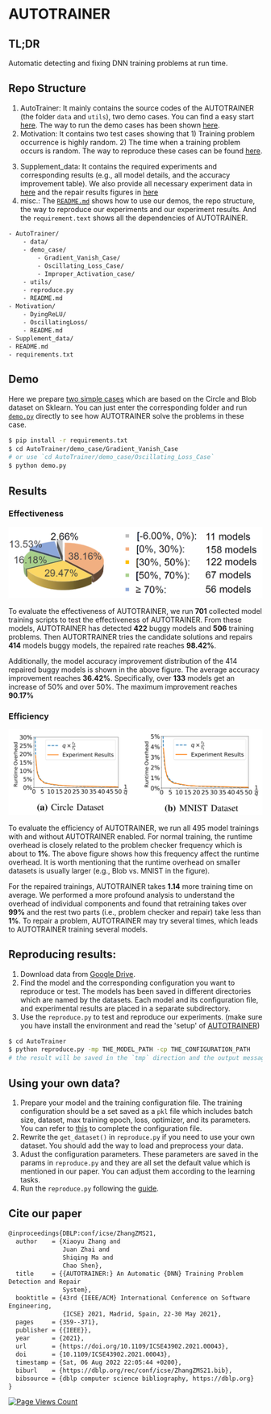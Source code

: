 # AUTOTRAINER

## TL;DR

Automatic detecting and fixing DNN training problems at run time.

## Repo Structure

1. AutoTrainer: It mainly contains the source codes of the AUTOTRAINER (the folder `data` and `utils`), two demo cases. You can find a easy start [here](./AutoTrainer/README.md). The way to run the demo cases has been shown [here](#Demo).
2. Motivation: It contains two test cases showing that 1) Training problem occurrence is highly random. 2) The time when a training problem occurs is random. The way to reproduce these cases can be found [here](./Motivation/README.md).
<!-- 3. Rebuttal: It contains the required experiments and corresponding results. We also explain for the detailed questions in [`Rebuttle.md`](./Rebuttal/Rebuttal.md). You can find most of detailed information about the experiments [here](./Rebuttal/README.md) -->
3. Supplement_data: It contains the required experiments and corresponding results (e.g., all model details, and the accuracy improvement table). We also provide all necessary experiment data in [here](https://drive.google.com/file/d/1QPJ2B6Zov_GThM9p78KE0Otg1apV5JDk/view?usp=sharing) and the repair results figures in [here](https://drive.google.com/file/d/1GD2nYdTg3JAinLt7iMpak-AVLhSvqPER/view?usp=sharing)
4. misc.: The [`README.md`](./README.md) shows how to use our demos, the repo structure, the way to reproduce our experiments and our experiment results. And the `requirement.text` shows all the dependencies of AUTOTRAINER.

```
- AutoTrainer/                 
    - data/    
    - demo_case/  
        - Gradient_Vanish_Case/
        - Oscillating_Loss_Case/
        - Improper_Activation_case/
    - utils/         
    - reproduce.py             
    - README.md                  
- Motivation/                      
    - DyingReLU/
    - OscillatingLoss/
    - README.md
- Supplement_data/
- README.md
- requirements.txt
```


## Demo

Here we prepare [two simple cases](./AutoTrainer/demo_case) which are based on the Circle and Blob dataset on Sklearn. You can just enter the corresponding folder and run [`demo.py`](./AutoTrainer/demo_case/Gradient_Vanish_Case/demo.py) directly to see how AUTOTRAINER solve the problems in these case.

```bash
$ pip install -r requirements.txt
$ cd AutoTrainer/demo_case/Gradient_Vanish_Case
# or use `cd AutoTrainer/demo_case/Oscillating_Loss_Case`
$ python demo.py
```


## Results

### Effectiveness
![avatar](https://github.com/shiningrain/tmpfigure/blob/master/TDSC/Figure3.png)

To evaluate the effectiveness of AUTOTRAINER, we run **701** collected model training scripts to test the effectiveness of AUTOTRAINER. From these models, AUTOTRAINER has detected **422** buggy models and **506** training problems. 
Then AUTORTRAINER tries the candidate solutions and repairs **414** models buggy models, the repaired rate reaches **98.42%**. 

Additionally, the model accuracy improvement distribution of the 414 repaired buggy models is shown in the above figure. The average accuracy improvement reaches **36.42%**.
Specifically, over **133** models get an increase of 50% and over 50%. The maximum improvement reaches **90.17%**


### Efficiency
![avatar](https://github.com/shiningrain/tmpfigure/blob/master/ICSE21/Figure4.png)

To evaluate the efficiency of AUTOTRAINER, we run all 495 model trainings with and without AUTOTRAINER enabled. 
For normal training, the runtime overhead is closely related to the problem checker frequency which is about to **1%**. The above figure shows how this frequency affect the runtime overhead. It is worth mentioning that the runtime overhead on smaller datasets is usually larger (e.g., Blob vs. MNIST in the figure).

For the repaired trainings, AUTOTRAINER takes **1.14** more training time on average.
We performed a more profound analysis to understand the overhead of individual components and found that retraining takes over **99%** and the rest two parts (i.e., problem checker and repair) take less than **1%**. To repair a problem, AUTOTRAINER may try several times, which leads to AUTOTRAINER training several models.


## Reproducing results:

1. Download data from [Google Drive](https://drive.google.com/file/d/1QPJ2B6Zov_GThM9p78KE0Otg1apV5JDk/view?usp=sharing).
2. Find the model and the corresponding configuration you want to reproduce or test. The models has been saved in different directories which are named by the datasets. Each model and its configuration file, and experimental results are placed in a separate subdirectory.
3. Use the `reproduce.py` to test and reproduce our experiments. (make sure you have install the environment and read the 'setup' of [AUTOTRAINER](./AutoTrainer/README.md))

```bash
$ cd AutoTrainer
$ python reproduce.py -mp THE_MODEL_PATH -cp THE_CONFIGURATION_PATH
# the result will be saved in the `tmp` direction and the output message will be shown on the terminal.
```

## Using your own data?

1. Prepare your model and the training configuration file. The training configuration should be a set saved as a `pkl` file which includes batch size, dataset, max training epoch, loss, optimizer, and its parameters. You can refer to [this](./AutoTrainer/demo_case/Gradient_Vanish_Case/config.pkl) to complete the configuration file.
2. Rewrite the `get_dataset()` in `reproduce.py` if you need to use your own dataset. You should add the way to load and preprocess your data.
3. Adust the configuration parameters. These parameters are saved in the params in `reproduce.py` and they are all set the default value which is mentioned in our paper. You can adjust them according to the learning tasks.
4. Run the `reproduce.py` following the [guide](#reproducing-results).


## Cite our paper

```
@inproceedings{DBLP:conf/icse/ZhangZMS21,
  author    = {Xiaoyu Zhang and
               Juan Zhai and
               Shiqing Ma and
               Chao Shen},
  title     = {{AUTOTRAINER:} An Automatic {DNN} Training Problem Detection and Repair
               System},
  booktitle = {43rd {IEEE/ACM} International Conference on Software Engineering,
               {ICSE} 2021, Madrid, Spain, 22-30 May 2021},
  pages     = {359--371},
  publisher = {{IEEE}},
  year      = {2021},
  url       = {https://doi.org/10.1109/ICSE43902.2021.00043},
  doi       = {10.1109/ICSE43902.2021.00043},
  timestamp = {Sat, 06 Aug 2022 22:05:44 +0200},
  biburl    = {https://dblp.org/rec/conf/icse/ZhangZMS21.bib},
  bibsource = {dblp computer science bibliography, https://dblp.org}
}
```


[![Page Views Count](https://badges.toozhao.com/badges/01GRX4R3J4RQ9FFDY2K539G0MD/green.svg)](https://badges.toozhao.com/stats/01GRX4R3J4RQ9FFDY2K539G0MD "Get your own page views count badge on badges.toozhao.com")
